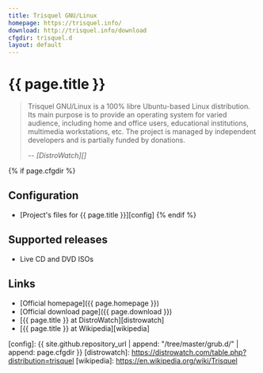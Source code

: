 ```yaml
---
title: Trisquel GNU/Linux
homepage: https://trisquel.info/
download: http://trisquel.info/download
cfgdir: trisquel.d
layout: default
---
```


# {{ page.title }}

> Trisquel GNU/Linux is a 100% libre Ubuntu-based Linux distribution. Its main
> purpose is to provide an operating system for varied audience, including home
> and office users, educational institutions, multimedia workstations, etc. The
> project is managed by independent developers and is partially funded by
> donations.
>
> -- <cite markdown="1">[DistroWatch][]</cite>


{% if page.cfgdir %}
## Configuration

- [Project's files for {{ page.title }}][config]
{% endif %}


## Supported releases

- Live CD and DVD ISOs


## Links

- [Official homepage]({{ page.homepage }})
- [Official download page]({{ page.download }})
- [{{ page.title }} at DistroWatch][distrowatch]
- [{{ page.title }} at Wikipedia][wikipedia]


[config]: {{ site.github.repository_url | append: "/tree/master/grub.d/" | append: page.cfgdir }}
[distrowatch]: https://distrowatch.com/table.php?distribution=trisquel
[wikipedia]: https://en.wikipedia.org/wiki/Trisquel
